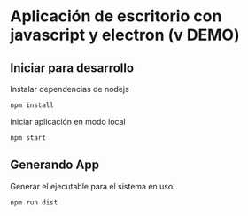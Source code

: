 # Aplicación de escritorio con javascript y electron (v DEMO)

## Iniciar para desarrollo

Instalar dependencias de nodejs

```
npm install
```

Iniciar aplicación en modo local 

```
npm start
```

## Generando App

Generar el ejecutable para el sistema en uso

```
npm run dist
```
